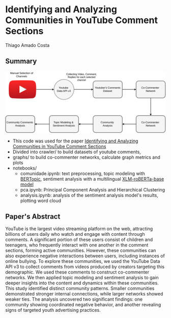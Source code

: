 # Identifying and Analyzing Communities in YouTube Comment Sections 

Thiago Amado Costa

## Summary
![metodologia](./tcc_methodology.png) 

- This code was used for the paper [Identifying and Analyzing Communities in YouTube Comment Sections](./main.pdf)
- Divided into crawler/ to build datasets of youtube comments, 
- graphs/ to build co-commenter networks, calculate graph metrics and plots 
- notebooks/ 
    - comunidade.ipynb: text preprocessing, topic modeling with [BERTopic](https://maartengr.github.io/BERTopic/index.html), 
    sentiment analysis with a multilingual [XLM-roBERTa-base model](https://huggingface.co/cardiffnlp/twitter-xlm-roberta-base-sentiment)
    - pca.ipynb: Principal Component Analysis and Hierarchical Clustering 
    - analysis.ipynb: analysis of the sentiment analysis model's results, plotting word cloud


## Paper's Abstract


YouTube is the largest video streaming platform on the web, attracting billions of users daily 
who watch and engage with content through comments. A significant portion of these users consist 
of children and teenagers, who frequently interact with one another in the comment sections, forming 
active communities. However, these communities can also experience negative interactions between users,
including instances of online bullying. To explore these communities, we used the YouTube Data API 
v3 to collect comments from videos produced by creators targeting this demographic. We used these
comments to construct co-commenter networks. We then applied topic modeling and sentiment analysis 
to gain deeper insights into the content and dynamics within these communities. This study identified 
distinct community patterns. Smaller communities demonstrated stronger internal connections, while 
larger networks showed weaker ties. The analysis uncovered two significant findings: one community showing 
coordinated negative behavior, and another revealing signs of targeted youth advertising practices.


